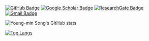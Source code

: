 [![GitHub Badge](https://img.shields.io/github/followers/SonginCV?style=social)](https://github.com/SonginCV)
[![Google Scholar Badge](https://img.shields.io/badge/Google-Scholar-lightgrey)](https://scholar.google.com/citations?user=m43cDNkAAAAJ&hl=ko)
[![ResearchGate Badge](https://img.shields.io/badge/Research-Gate-9cf)](https://www.researchgate.net/profile/Young-Min-Song)
[![Gmail Badge](https://img.shields.io/badge/Gmail-d14836?style=flat-square&logo=Gmail&logoColor=white&link=mailto:ssongymin@gmail.com)](mailto:ssongymin@gmail.com)

![Young-min Song's GitHub stats](https://github-readme-stats.vercel.app/api?username=SonginCV&theme=github_dark&show_icons=true?count_private=true)

[![Top Langs](https://github-readme-stats.vercel.app/api/top-langs/?username=SonginCV&layout=compact&theme=github_dark)](https://github.com/anuraghazra/github-readme-stats)
